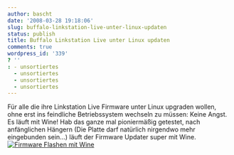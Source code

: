 ```yaml
---
author: bascht
date: '2008-03-28 19:18:06'
slug: buffalo-linkstation-live-unter-linux-updaten
status: publish
title: Buffalo Linkstation Live unter Linux updaten
comments: true
wordpress_id: '339'
? ''
: - unsortiertes
  - unsortiertes
  - unsortiertes
  - unsortiertes
---
```


Für alle die ihre Linkstation Live Firmware unter Linux upgraden
wollen, ohne erst ins feindliche Betriebssystem wechseln zu müssen:
Keine Angst. Es läuft mit Wine! Hab das ganze mal pioniermäßig
getestet, nach anfänglichen Hängern (Die Platte darf natürlich
nirgendwo mehr eingebunden sein...) läuft der Firmware Updater
super mit Wine.
[![Firmware Flashen mit Wine](http://www.bascht.com/uploads/2008/03/nas_flash.png)](http://www.bascht.com/uploads/2008/03/nas_flash.png "Firmware Flashen mit Wine")



